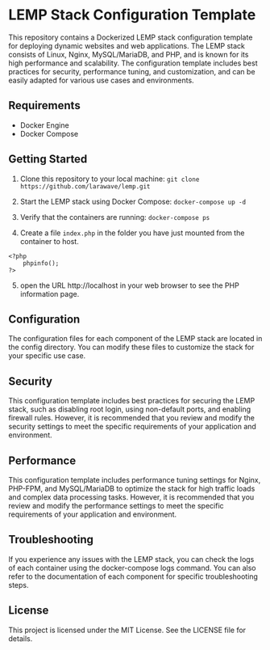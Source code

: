 # LEMP Stack Configuration Template

This repository contains a Dockerized LEMP stack configuration template for deploying dynamic websites and web applications. The LEMP stack consists of Linux, Nginx, MySQL/MariaDB, and PHP, and is known for its high performance and scalability. The configuration template includes best practices for security, performance tuning, and customization, and can be easily adapted for various use cases and environments.

## Requirements

- Docker Engine
- Docker Compose

## Getting Started

1. Clone this repository to your local machine:
``` git clone https://github.com/larawave/lemp.git ```

2. Start the LEMP stack using Docker Compose:
``` docker-compose up -d ```

3. Verify that the containers are running:
``` docker-compose ps ```

4. Create a file ``` index.php ``` in the folder you have just mounted from the container to host.
``` 
<?php 
    phpinfo(); 
?> 
```

5. open the URL http://localhost in your web browser to see the PHP information page.

## Configuration

The configuration files for each component of the LEMP stack are located in the config directory. You can modify these files to customize the stack for your specific use case.

## Security
This configuration template includes best practices for securing the LEMP stack, such as disabling root login, using non-default ports, and enabling firewall rules. However, it is recommended that you review and modify the security settings to meet the specific requirements of your application and environment.

## Performance
This configuration template includes performance tuning settings for Nginx, PHP-FPM, and MySQL/MariaDB to optimize the stack for high traffic loads and complex data processing tasks. However, it is recommended that you review and modify the performance settings to meet the specific requirements of your application and environment.

## Troubleshooting
If you experience any issues with the LEMP stack, you can check the logs of each container using the docker-compose logs command. You can also refer to the documentation of each component for specific troubleshooting steps.

## License
This project is licensed under the MIT License. See the LICENSE file for details.
